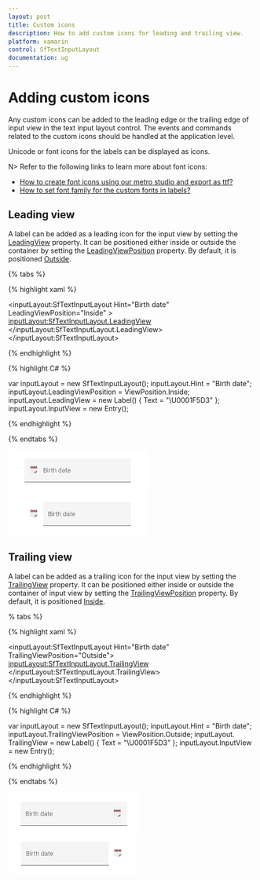 ```yaml
---
layout: post
title: Custom icons
description: How to add custom icons for leading and trailing view.
platform: xamarin
control: SfTextInputLayout
documentation: ug
---
```


# Adding custom icons

Any custom icons can be added to the leading edge or the trailing edge of input view in the text input layout control. The events and commands related to the custom icons should be handled at the application level.

Unicode or font icons for the labels can be displayed as icons.

N> Refer to the following links to learn more about font icons:
* [How to create font icons using our metro studio and export as ttf? ](https://help.syncfusion.com/metro-studio/export-icon-font)
* [How to set font family for the custom fonts in labels?](https://docs.microsoft.com/en-us/xamarin/xamarin-forms/user-interface/text/fonts#using-a-custom-font)

## Leading view

A label can be added as a leading icon for the input view by setting the [LeadingView](https://help.syncfusion.com/cr/cref_files/xamarin/Syncfusion.Core.XForms~Syncfusion.XForms.TextInputLayout.SfTextInputLayout~LeadingView.html) property. It can be positioned either inside or outside the container by setting the [LeadingViewPosition](https://help.syncfusion.com/cr/cref_files/xamarin/Syncfusion.Core.XForms~Syncfusion.XForms.TextInputLayout.SfTextInputLayout~LeadingViewPosition.html) property. By default, it is positioned [Outside](https://help.syncfusion.com/cr/cref_files/xamarin/Syncfusion.Core.XForms~Syncfusion.XForms.TextInputLayout.ViewPosition.html).

{% tabs %} 

{% highlight xaml %} 

<inputLayout:SfTextInputLayout
    Hint="Birth date"
    LeadingViewPosition="Inside" >
    <Entry />
    <inputLayout:SfTextInputLayout.LeadingView>
       <Label
           Text="&#x1F5D3;">     
       </Label>
    </inputLayout:SfTextInputLayout.LeadingView>
 </inputLayout:SfTextInputLayout> 


{% endhighlight %}

{% highlight C# %} 

var inputLayout = new SfTextInputLayout();
inputLayout.Hint = "Birth date";
inputLayout.LeadingViewPosition = ViewPosition.Inside;
inputLayout.LeadingView = new Label() { Text = "\U0001F5D3" };
inputLayout.InputView = new Entry(); 

{% endhighlight %}

{% endtabs %}

![](Custom-Icons/textInput_icons_img1.png)
![](Custom-Icons/textInput_icons_img2.png)

## Trailing  view

A label can be added as a trailing icon for the input view by setting the [TrailingView](https://help.syncfusion.com/cr/cref_files/xamarin/Syncfusion.Core.XForms~Syncfusion.XForms.TextInputLayout.SfTextInputLayout~TrailingView.html) property. It can be positioned either inside or outside  the container of input view by setting the [TrailingViewPosition](https://help.syncfusion.com/cr/cref_files/xamarin/Syncfusion.Core.XForms~Syncfusion.XForms.TextInputLayout.SfTextInputLayout~TrailingViewPosition.html) property. By default, it is positioned [Inside](https://help.syncfusion.com/cr/cref_files/xamarin/Syncfusion.Core.XForms~Syncfusion.XForms.TextInputLayout.ViewPosition.html).

% tabs %} 

{% highlight xaml %} 

<inputLayout:SfTextInputLayout
    Hint="Birth date"
    TrailingViewPosition="Outside">
    <Entry  />
    <inputLayout:SfTextInputLayout.TrailingView>
      <Label
         Text="&#x1F5D3;">     
      </Label>
    </inputLayout:SfTextInputLayout.TrailingView>
 </inputLayout:SfTextInputLayout> 

{% endhighlight %}

{% highlight C# %} 

var inputLayout = new SfTextInputLayout();
inputLayout.Hint = "Birth date";
inputLayout.TrailingViewPosition = ViewPosition.Outside; 
inputLayout. TrailingView = new Label() { Text = "\U0001F5D3" };
inputLayout.InputView = new Entry(); 

{% endhighlight %}

{% endtabs %}

![](Custom-Icons/textInput_icons_img3.png)
![](Custom-Icons/textInput_icons_img4.png)

